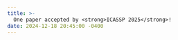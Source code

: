 ```yaml
---
title: >-
  One paper accepted by <strong>ICASSP 2025</strong>!
date: 2024-12-18 20:45:00 -0400
---
```

